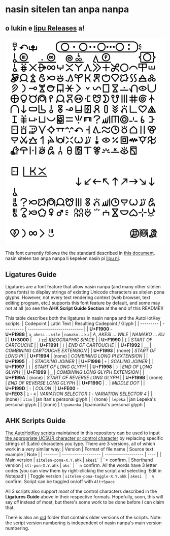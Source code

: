 # nasin sitelen tan anpa nanpa

## o lukin e [lipu Releases](https://github.com/ETBCOR/nasin-nanpa/releases) a!

![nasin nanpa 3.1.0](/renders/nasin-nanpa-3.1.0.png)

This font currently follows the the standard described in [this document](https://www.kreativekorp.com/ucsur/charts/sitelen.html).<br>
nasin sitelen tan anpa nanpa li kepeken nasin pi [lipu ni](https://www.kreativekorp.com/ucsur/charts/sitelen.html).

## Ligatures Guide
Ligatures are a font feature that allow nasin nanpa (and many other sitelen pona fonts) to display strings of existing Unicode characters as sitelen pona glyphs. However, not every text rendering context (web browser, text editing program, etc.) supports this font feature by default, and some may not at all (so see the **AHK Script Guide Section** at the end of this README)!

This table describes both the ligatures in nasin nanpa and the AutoHotKey scripts:
| Codepoint | Latin Text | Resulting Codepoint / Glyph |
| --------- | ---------- | --------------------------- |
| **U+F1900** -<br>**U+F1988** | `a`, `akesi` ... `wile` \| `namako` ... `ku` | _A_, _AKESI_ ... _WILE_ \| _NAMAKO_ ... _KU_ |
| **U+3000** | `  ` / `zz`| _IDEOGRAPHIC SPACE_ |
| **U+F1990** | `[` | _START OF CARTOUCHE_ |
| **U+F1991** | `]` | _END OF CARTOUCHE_ |
| **U+F1992** | `__` | _COMBINING CARTOUCHE EXTENSION_ |
| **U+F1993** | (none) | _START OF LONG PI_ |
| **U+F1994** | (none) | _COMBINING LONG PI EXTENSION_ |
| **U+F1995** | `-` | _STACKING JOINER_ |
| **U+F1996** | `+` | _SCALING JOINER_ |
| **U+F1997** | `(` | _START OF LONG GLYPH_ |
| **U+F1998** | `)` | _END OF LONG GLYPH_ |
| **U+F1999** | `_` | _COMBINING LONG GLYPH EXTENSION_ |
| **U+F199A** | (none) | _START OF REVERSE LONG GLYPH_ |
| **U+F199B** | (none) | _END OF REVERSE LONG GLYPH_ |
| **U+F199C** | `.` | _MIDDLE DOT_ |
| **U+F199D** | `:` | _COLON_ |
| **U+FE00** -<br>**U+FE03** | `1` - `4` | _VARIATION SELECTOR 1_ - _VARIATION SELECTOR 4_ |
| (none) | `itan` | jan Itan's personal glyph |
| (none) | `lepeka` | jan Lepeka's personal glyph |
| (none) | `lipamanka` | lipamanka's personal glyph |

## AHK Scripts Guide
[The AutoHotKey scripts](/ahk-script/) maintained in this repository can be used to input [the appropriate UCSUR character or control character](https://www.kreativekorp.com/ucsur/charts/sitelen.html) by replacing specific strings of (Latin) characters you type. There are 3 versions, all of which work in a very similar way:
| Version | Format of file name | Source text example | Note |
| ------- | ------------------- | ------------------- | ---- |
| Main version | `sitelen-pona-X.Y.ahk` | ``akesi`​`` | ``​`​`` ≈ confirm.
| Shorthand version | `stl-pon-X.Y.ahk` | ``aks`​`` | ``​`​`` ≈ confirm. All the words have 3 letter codes (you can view them by right-clicking the script and selecting 'Edit in Notepad')
| Toggle version | `sitelen-pona-toggle-X.Y.ahk` | `akesi ` | ` ` ≈ confirm. Script can be toggled on/off with `Alt+Space`

All 3 scripts also support *most* of the control characters described in the __Ligatures Guide__ above in their respective formats.
Hopefully, soon, this will say *all* instead of most, but there's some work to be done before I can claim that.

There is also an [old](/ahk-script/old/) folder that contains older versions of the scripts.
Note: the script version numbering is independent of nasin nanpa's main version numbering.
